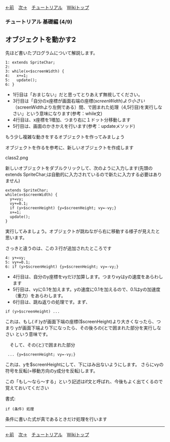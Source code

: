 

[←前](./tutorial-basic03.html)&emsp;[次→](./tutorial-basic05.html)&emsp;[チュートリアル](./tutorial.html)&emsp;[Wikiトップ](./)

### チュートリアル 基礎編 (4/9)
## オブジェクトを動かす2

先ほど書いたプログラムについて解説します。

```
1: extends SpriteChar;
2: 
3: while(x<$screenWidth) {
4:   x+=1;
5:   update();
6: }
```

- 1行目は「おまじない」だと思ってとりあえず無視してください。
- 3行目は「自分のx座標が画面右端の座標($screenWidth)より小さい（$screenWidthより左側である）間、で囲まれた処理（4,5行目)を実行しなさい」という意味になります(参考：while文)
- 4行目は、x座標を1増加、つまり右に１ドット分移動します
- 5行目は、画面のかきかえを行います(参考：updateメソッド)

もう少し複雑な動きをするオブジェクトを作ってみましょう

オブジェクトを作るを参考に、新しいオブジェクトを作成します

class2.png

新しいオブジェクトをダブルクリックして、次のように入力します(先頭のextends SpriteChar;は自動的に入力されているので新たに入力する必要はありません)

```
extends SpriteChar;
while(x<$screenWidth) {
  y+=vy;
  vy+=0.1;
  if (y>$screenHeight) {y=$screenHeight; vy=-vy;}
  x+=1;
  update();
}
```
実行してみましょう。オブジェクトが跳ねながら右に移動する様子が見えたと 思います。

さっきと違うのは、この３行が追加されたところです

```
4: y+=vy;
5: vy+=0.1;
6: if (y>$screenHeight) {y=$screenHeight; vy=-vy;}
```
- 4行目は、自分のy座標をvyだけ加算します。つまりvyはyの速度をあらわします
- 5行目は、vyに0.1を加えます。yの速度に0.1を加えるので、0.1はyの加速度（重力）をあらわします。
- 6行目は、跳ね返りの処理です。まず、

```
if (y>$screenHeight) ...
```

これは、もし( if )yが画面下端の座標($screenHeight)より大きくなったら、つまり yが画面下端より下になったら、その後ろの{とで囲まれた部分を実行しなさい という意味です。

　そして、その{と}で囲まれた部分
```
 ... {y=$screenHeight; vy=-vy;}
```
これは、yを$screenHeightにして、下にはみ出ないようにします。 さらにvyの符号を反転(=移動方向のy成分を反転)します。

この「もし～なら～する」という記述はif文と呼ばれ、今後もよく出てくるので覚えておいてください

書式:
```
if (条件) 処理
```
条件に書いた式が真であるときだけ処理を行います

***

[←前](./tutorial-basic03.html)&emsp;[次→](./tutorial-basic05.html)&emsp;[チュートリアル](./tutorial.html)&emsp;[Wikiトップ](./)
